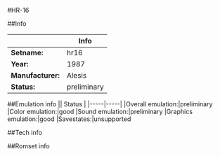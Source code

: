 #HR-16

##Info

||Info|
|-----|-----|
|**Setname:**|hr16
|**Year:**|1987
|**Manufacturer:**|Alesis
|**Status:**|preliminary

##Emulation info
|| Status |
|-----|-----|
|Overall emulation:|preliminary
|Color emulation:|good
|Sound emulation:|preliminary
|Graphics emulation:|good
|Savestates:|unsupported

##Tech info

##Romset info

<!--- START OF EDITED COMMENT DO NOT TOUCH TEXT ABOVE-->
